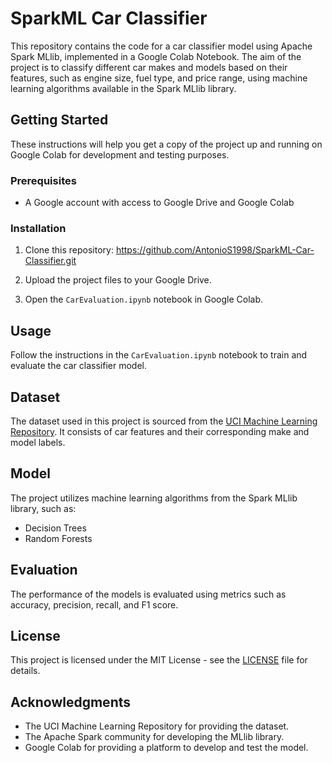 # SparkML Car Classifier

This repository contains the code for a car classifier model using Apache Spark MLlib, implemented in a Google Colab Notebook. The aim of the project is to classify different car makes and models based on their features, such as engine size, fuel type, and price range, using machine learning algorithms available in the Spark MLlib library.

## Getting Started

These instructions will help you get a copy of the project up and running on Google Colab for development and testing purposes.

### Prerequisites

- A Google account with access to Google Drive and Google Colab

### Installation

1. Clone this repository: https://github.com/AntonioS1998/SparkML-Car-Classifier.git

2. Upload the project files to your Google Drive.

3. Open the `CarEvaluation.ipynb` notebook in Google Colab.

## Usage

Follow the instructions in the `CarEvaluation.ipynb` notebook to train and evaluate the car classifier model.

## Dataset

The dataset used in this project is sourced from the [UCI Machine Learning Repository](https://archive.ics.uci.edu/ml/datasets/Car+Evaluation). It consists of car features and their corresponding make and model labels.

## Model

The project utilizes machine learning algorithms from the Spark MLlib library, such as:

- Decision Trees
- Random Forests

## Evaluation

The performance of the models is evaluated using metrics such as accuracy, precision, recall, and F1 score.

## License

This project is licensed under the MIT License - see the [LICENSE](LICENSE) file for details.

## Acknowledgments

- The UCI Machine Learning Repository for providing the dataset.
- The Apache Spark community for developing the MLlib library.
- Google Colab for providing a platform to develop and test the model.



